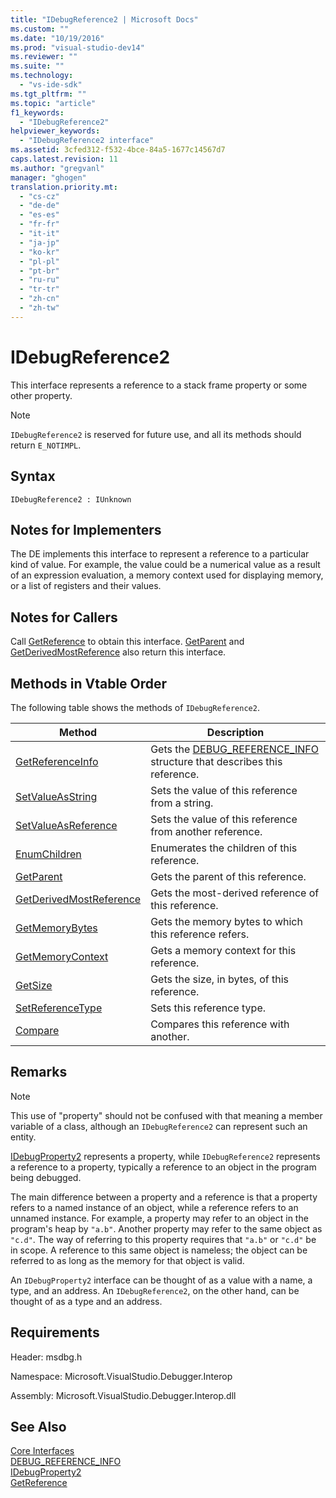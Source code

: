```yaml
---
title: "IDebugReference2 | Microsoft Docs"
ms.custom: ""
ms.date: "10/19/2016"
ms.prod: "visual-studio-dev14"
ms.reviewer: ""
ms.suite: ""
ms.technology: 
  - "vs-ide-sdk"
ms.tgt_pltfrm: ""
ms.topic: "article"
f1_keywords: 
  - "IDebugReference2"
helpviewer_keywords: 
  - "IDebugReference2 interface"
ms.assetid: 3cfed312-f532-4bce-84a5-1677c14567d7
caps.latest.revision: 11
ms.author: "gregvanl"
manager: "ghogen"
translation.priority.mt: 
  - "cs-cz"
  - "de-de"
  - "es-es"
  - "fr-fr"
  - "it-it"
  - "ja-jp"
  - "ko-kr"
  - "pl-pl"
  - "pt-br"
  - "ru-ru"
  - "tr-tr"
  - "zh-cn"
  - "zh-tw"
---
```

# IDebugReference2
This interface represents a reference to a stack frame property or some other property.  
  
> [!NOTE]
>  `IDebugReference2` is reserved for future use, and all its methods should return `E_NOTIMPL`.  
  
## Syntax  
  
```  
IDebugReference2 : IUnknown  
```  
  
## Notes for Implementers  
 The DE implements this interface to represent a reference to a particular kind of value. For example, the value could be a numerical value as a result of an expression evaluation, a memory context used for displaying memory, or a list of registers and their values.  
  
## Notes for Callers  
 Call [GetReference](../extensibility-debugger-reference/idebugproperty2--getreference.md) to obtain this interface. [GetParent](../extensibility-debugger-reference/idebugreference2--getparent.md) and [GetDerivedMostReference](../extensibility-debugger-reference/idebugreference2--getderivedmostreference.md) also return this interface.  
  
## Methods in Vtable Order  
 The following table shows the methods of `IDebugReference2`.  
  
|Method|Description|  
|------------|-----------------|  
|[GetReferenceInfo](../extensibility-debugger-reference/idebugreference2--getreferenceinfo.md)|Gets the [DEBUG_REFERENCE_INFO](../extensibility-debugger-reference/debug_reference_info.md) structure that describes this reference.|  
|[SetValueAsString](../extensibility-debugger-reference/idebugreference2--setvalueasstring.md)|Sets the value of this reference from a string.|  
|[SetValueAsReference](../extensibility-debugger-reference/idebugreference2--setvalueasreference.md)|Sets the value of this reference from another reference.|  
|[EnumChildren](../extensibility-debugger-reference/idebugreference2--enumchildren.md)|Enumerates the children of this reference.|  
|[GetParent](../extensibility-debugger-reference/idebugreference2--getparent.md)|Gets the parent of this reference.|  
|[GetDerivedMostReference](../extensibility-debugger-reference/idebugreference2--getderivedmostreference.md)|Gets the most-derived reference of this reference.|  
|[GetMemoryBytes](../extensibility-debugger-reference/idebugreference2--getmemorybytes.md)|Gets the memory bytes to which this reference refers.|  
|[GetMemoryContext](../extensibility-debugger-reference/idebugreference2--getmemorycontext.md)|Gets a memory context for this reference.|  
|[GetSize](../extensibility-debugger-reference/idebugreference2--getsize.md)|Gets the size, in bytes, of this reference.|  
|[SetReferenceType](../extensibility-debugger-reference/idebugreference2--setreferencetype.md)|Sets this reference type.|  
|[Compare](../extensibility-debugger-reference/idebugreference2--compare.md)|Compares this reference with another.|  
  
## Remarks  
  
> [!NOTE]
>  This use of "property" should not be confused with that meaning a member variable of a class, although an `IDebugReference2` can represent such an entity.  
  
 [IDebugProperty2](../extensibility-debugger-reference/idebugproperty2.md) represents a property, while `IDebugReference2` represents a reference to a property, typically a reference to an object in the program being debugged.  
  
 The main difference between a property and a reference is that a property refers to a named instance of an object, while a reference refers to an unnamed instance. For example, a property may refer to an object in the program's heap by `"a.b"`. Another property may refer to the same object as `"c.d"`. The way of referring to this property requires that `"a.b"` or `"c.d"` be in scope. A reference to this same object is nameless; the object can be referred to as long as the memory for that object is valid.  
  
 An `IDebugProperty2` interface can be thought of as a value with a name, a type, and an address. An `IDebugReference2`, on the other hand, can be thought of as a type and an address.  
  
## Requirements  
 Header: msdbg.h  
  
 Namespace: Microsoft.VisualStudio.Debugger.Interop  
  
 Assembly: Microsoft.VisualStudio.Debugger.Interop.dll  
  
## See Also  
 [Core Interfaces](../extensibility-debugger-reference/core-interfaces.md)   
 [DEBUG_REFERENCE_INFO](../extensibility-debugger-reference/debug_reference_info.md)   
 [IDebugProperty2](../extensibility-debugger-reference/idebugproperty2.md)   
 [GetReference](../extensibility-debugger-reference/idebugproperty2--getreference.md)